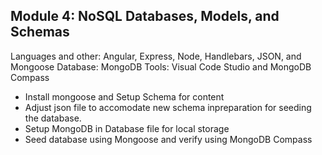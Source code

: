 <h2>Module 4: NoSQL Databases, Models, and Schemas</h2>
Languages and other: Angular, Express, Node, Handlebars, JSON, and Mongoose
Database: MongoDB
Tools: Visual Code Studio and MongoDB Compass
<ul>
 <li>Install mongoose and Setup Schema for content</li>
  <li>Adjust json file to accomodate new schema inpreparation for seeding the database.</li>
  <li>Setup MongoDB in Database file for local storage</li>
  <li>Seed database using Mongoose and verify using MongoDB Compass</li>
  </ul>
